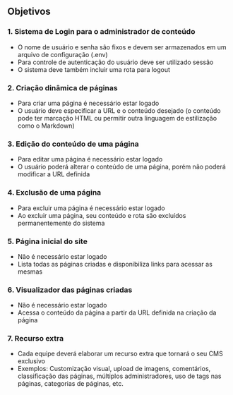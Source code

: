 ## Objetivos

### 1. Sistema de Login para o administrador de conteúdo

- O nome de usuário e senha são fixos e devem ser armazenados em um arquivo
de configuração (.env)
- Para controle de autenticação do usuário deve ser utilizado sessão
- O sistema deve também incluir uma rota para logout

### 2. Criação dinâmica de páginas

- Para criar uma página é necessário estar logado
- O usuário deve especificar a URL e o conteúdo desejado (o conteúdo pode ter
marcação HTML ou permitir outra linguagem de estilização como o Markdown)

### 3. Edição do conteúdo de uma página

- Para editar uma página é necessário estar logado
- O usuário poderá alterar o conteúdo de uma página, porém não poderá modificar
a URL definida

### 4. Exclusão de uma página

- Para excluir uma página é necessário estar logado
- Ao excluir uma página, seu conteúdo e rota são excluídos permanentemente do
sistema

### 5. Página inicial do site

- Não é necessário estar logado
- Lista todas as páginas criadas e disponibiliza links para acessar as mesmas

### 6. Visualizador das páginas criadas

- Não é necessário estar logado
- Acessa o conteúdo da página a partir da URL definida na criação da página

### 7. Recurso extra

- Cada equipe deverá elaborar um recurso extra que tornará o seu CMS exclusivo
- Exemplos: Customização visual, upload de imagens, comentários, classificação
das páginas, múltiplos administradores, uso de tags nas páginas, categorias de
páginas, etc.
